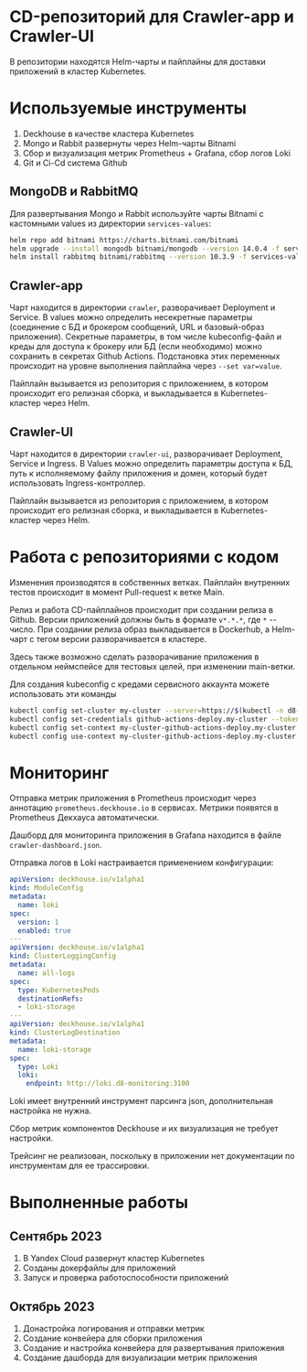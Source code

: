 # CD-репозиторий для Crawler-app и Crawler-UI

В репозитории находятся Helm-чарты и пайплайны для доставки приложений в кластер Kubernetes.

# Используемые инструменты

1. Deckhouse в качестве кластера Kubernetes
2. Mongo и Rabbit развернуты через Helm-чарты Bitnami
3. Сбор и визуализация метрик Prometheus + Grafana, сбор логов Loki
4. Git и Ci-Cd система Github

## MongoDB и RabbitMQ

Для развертывания Mongo и Rabbit используйте чарты Bitnami с кастомными values из директории `services-values`:
```bash
helm repo add bitnami https://charts.bitnami.com/bitnami
helm upgrade --install mongodb bitnami/mongodb --version 14.0.4 -f services-values\mongodb.yaml
helm install rabbitmq bitnami/rabbitmq --version 10.3.9 -f services-values\rabbitmq.yaml
```

## Crawler-app

Чарт находится в директории `crawler`, разворачивает Deployment и Service. В values можно определить несекретные параметры (соединение с БД и брокером сообщений, URL и базовый-образ приложения). Секретные параметры, в том числе kubeconfig-файл и креды для доступа к брокеру или БД (если необходимо) можно сохранить в секретах Github Actions. Подстановка этих переменных происходит на уровне выполнения пайплайна через `--set var=value`.

Пайплайн вызывается из репозитория с приложением, в котором происходит его релизная сборка, и выкладывается в Kubernetes-кластер через Helm. 

## Crawler-UI

Чарт находится в директории `crawler-ui`, разворачивает Deployment, Service и Ingress. В Values можно определить параметры доступа к БД, путь к исполняемому файлу приложения и домен, который будет использовать Ingress-контроллер. 

Пайплайн вызывается из репозитория с приложением, в котором происходит его релизная сборка, и выкладывается в Kubernetes-кластер через Helm. 

# Работа с репозиториями с кодом

Изменения производятся в собственных ветках. Пайплайн внутренних тестов происходит в момент Pull-request к ветке Main. 

Релиз и работа CD-пайплайнов происходит при создании релиза в Github. Версии приложений должны быть в формате `v*.*.*`, где `*` -- число. При создании релиза образ выкладывается в Dockerhub, а Helm-чарт с тегом версии разворачивается в кластере.

Здесь также возможно сделать разворачивание приложения в отдельном неймспейсе для тестовых целей, при изменении main-ветки.

Для создания kubeconfig с кредами сервисного аккаунта можете использовать эти команды
```bash
kubectl config set-cluster my-cluster --server=https://$(kubectl -n d8-user-authn get ing kubernetes-api -ojson | jq '.spec.rules[].host' -r)  --kubeconfig=kube.config
kubectl config set-credentials github-actions-deploy.my-cluster --token=$(kubectl -n d8-service-accounts get secret github-actions-deploy-token -o json |jq -r '.data["token"]' | base64 -d) --kubeconfig=kube.config
kubectl config set-context my-cluster-github-actions-deploy.my-cluster --cluster=my-cluster --user=github-actions-deploy.my-cluster --kubeconfig=kube.config
kubectl config use-context my-cluster-github-actions-deploy.my-cluster --kubeconfig=kube.config
```

# Мониторинг

Отправка метрик приложения в Prometheus происходит через аннотацию `prometheus.deckhouse.io` в сервисах. Метрики появятся в Prometheus Декхауса автоматически.

Дашборд для мониторинга приложения в Grafana находится в файле `crawler-dashboard.json`.

Отправка логов в Loki настраивается применением конфигурации:

```yaml
apiVersion: deckhouse.io/v1alpha1
kind: ModuleConfig
metadata:
  name: loki
spec:
  version: 1
  enabled: true
---
apiVersion: deckhouse.io/v1alpha1
kind: ClusterLoggingConfig
metadata:
  name: all-logs
spec:
  type: KubernetesPods
  destinationRefs:
  - loki-storage
---
apiVersion: deckhouse.io/v1alpha1
kind: ClusterLogDestination
metadata:
  name: loki-storage
spec:
  type: Loki
  loki:
    endpoint: http://loki.d8-monitoring:3100
```

Loki имеет внутренний инструмент парсинга json, дополнительная настройка не нужна.

Сбор метрик компонентов Deckhouse и их визуализация не требует настройки.

Трейсинг не реализован, поскольку в приложении нет документации по инструментам для ее трассировки.

# Выполненные работы
## Сентябрь 2023
1. В Yandex Cloud развернут кластер Kubernetes
2. Созданы докерфайлы для приложений
3. Запуск и проверка работоспособности приложений

## Октябрь 2023 
1. Донастройка логирования и отправки метрик
2. Создание конвейера для сборки приложения
3. Создание и настройка конвейера для развертывания приложения
4. Создание дашборда для визуализации метрик приложения
